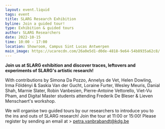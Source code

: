 ```yaml
---
layout: event.liquid
tags: event
title: SLARG Research Exhibition
byline: Join a guided tour!
type: Exhibition & guided tours
author: SLARG Researchers
date: 2022-10-15
time: 10:00 - 17:00
location: Showroom, Campus Sint Lucas Antwerpen
main_image: https://ucarecdn.com/26a0e5d1-d0de-4818-9e64-54b8935a62c8/
---
```

**Join us at SLARG exhibition and discover traces, leftovers and experiments of SLARG's artistic research!**

With contributions by Simona Da Pozzo, Annelys de Vet, Helen Dowling, Irma Földényi & Saskia Van der Gucht, Loraine Furter, Wesley Meuris, Danial Shah, Marnie Slater, Robin Vanbesien, Pierre-Antoine Vettorello, Viet-Vu Pham, and Digital Master students attending Frederik De Bleser & Lieven Menschaert's workshop.

We will organise two guided tours by our researchers to introduce you to the ins and outs of SLARG research! Join the tour at 11:00 or 15:00! Please register by sending an email at > petra.vanbrabandt@kdg.be